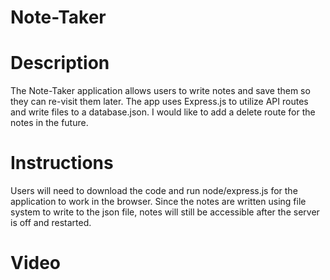 # Note-Taker

# Description

The Note-Taker application allows users to write notes and save them so they can re-visit them later. The app uses Express.js to utilize API routes and write files to a database.json. I would like to add a delete route for the notes in the future.

# Instructions

Users will need to download the code and run node/express.js for the application to work in the browser. Since the notes are written using file system to write to the json file, notes will still be accessible after the server is off and restarted.


# Video 
